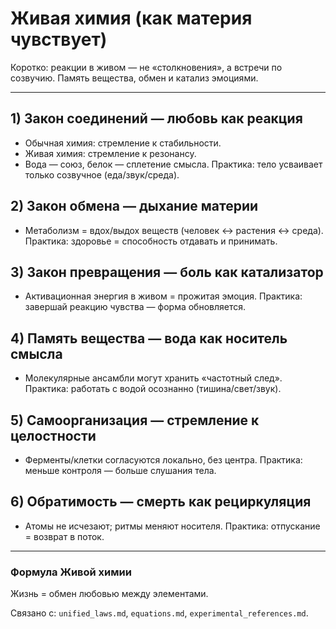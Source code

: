 # Живая химия (как материя чувствует)

Коротко: реакции в живом — не «столкновения», а встречи по созвучию. Память вещества, обмен и катализ эмоциями.

---

## 1) Закон соединений — любовь как реакция
- Обычная химия: стремление к стабильности.
- Живая химия: стремление к резонансу.
- Вода — союз, белок — сплетение смысла.
Практика: тело усваивает только созвучное (еда/звук/среда).

## 2) Закон обмена — дыхание материи
- Метаболизм = вдох/выдох веществ (человек ↔ растения ↔ среда).
Практика: здоровье = способность отдавать и принимать.

## 3) Закон превращения — боль как катализатор
- Активационная энергия в живом = прожитая эмоция.
Практика: завершай реакцию чувства — форма обновляется.

## 4) Память вещества — вода как носитель смысла
- Молекулярные ансамбли могут хранить «частотный след».
Практика: работать с водой осознанно (тишина/свет/звук).

## 5) Самоорганизация — стремление к целостности
- Ферменты/клетки согласуются локально, без центра.
Практика: меньше контроля — больше слушания тела.

## 6) Обратимость — смерть как рециркуляция
- Атомы не исчезают; ритмы меняют носителя.
Практика: отпускание = возврат в поток.

---

### Формула Живой химии
Жизнь = обмен любовью между элементами.

Связано с: `unified_laws.md`, `equations.md`, `experimental_references.md`.
